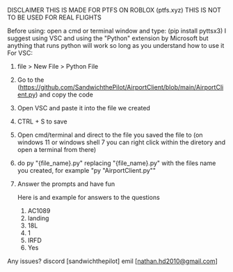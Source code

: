 DISCLAIMER
THIS IS MADE FOR PTFS ON ROBLOX (ptfs.xyz)
THIS IS NOT TO BE USED FOR REAL FLIGHTS

Before using:
open a cmd or terminal window
and type:
(pip install pyttsx3)
I suggest using VSC and using the "Python" extension by Microsoft but anything that runs python will work so long as you understand how to use it
For VSC:

1) file > New File > Python File
2) Go to the (https://github.com/SandwichthePilot/AirportClient/blob/main/AirportClient.py) and copy the code
3) Open VSC and paste it into the file we created
4) CTRL + S to save
5) Open cmd/terminal and direct to the file you saved the file to
(on windows 11 or windows shell 7 you can right click within the diretory and open a terminal from there)
6) do py "{file_name}.py" replacing "{file_name}.py" with the files name you created, for example "py "AirportClient.py""
7) Answer the prompts and have fun

   Here is and example for answers to the questions
   1) AC1089
   2) landing
   3) 18L
   4) 1
   5) IRFD
   6) Yes

Any issues?
discord [sandwichthepilot]
emil [nathan.hd2010@gmail.com]
